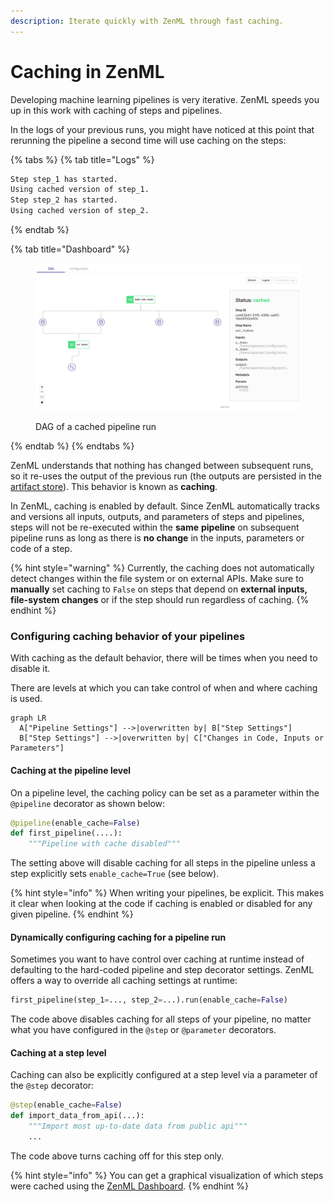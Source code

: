 ```yaml
---
description: Iterate quickly with ZenML through fast caching.
---
```


# Caching in ZenML

Developing machine learning pipelines is very iterative. ZenML speeds you up in this work with caching of steps and pipelines.

In the logs of your previous runs, you might have noticed at this point that rerunning the pipeline a second time will use caching on the steps:

{% tabs %}
{% tab title="Logs" %}
```bash
Step step_1 has started.
Using cached version of step_1.
Step step_2 has started.
Using cached version of step_2.
```
{% endtab %}

{% tab title="Dashboard" %}
<figure><img src="../../.gitbook/assets/cached_run_dashboard.png" alt=""><figcaption><p>DAG of a cached pipeline run</p></figcaption></figure>
{% endtab %}
{% endtabs %}

ZenML understands that nothing has changed between subsequent runs, so it re-uses the output of the previous run (the outputs are persisted in the [artifact store](broken-reference/)). This behavior is known as **caching**.

In ZenML, caching is enabled by default. Since ZenML automatically tracks and versions all inputs, outputs, and parameters of steps and pipelines, steps will not be re-executed within the **same** **pipeline** on subsequent pipeline runs as long as there is **no change** in the inputs, parameters or code of a step.

{% hint style="warning" %}
Currently, the caching does not automatically detect changes within the file system or on external APIs. Make sure to **manually** set caching to `False` on steps that depend on **external inputs, file-system changes** or if the step should run regardless of caching.
{% endhint %}

### Configuring caching behavior of your pipelines

With caching as the default behavior, there will be times when you need to disable it.

There are levels at which you can take control of when and where caching is used.

```mermaid
graph LR
  A["Pipeline Settings"] -->|overwritten by| B["Step Settings"] 
  B["Step Settings"] -->|overwritten by| C["Changes in Code, Inputs or Parameters"] 
```

#### Caching at the pipeline level

On a pipeline level, the caching policy can be set as a parameter within the `@pipeline` decorator as shown below:

```python
@pipeline(enable_cache=False)
def first_pipeline(....):
    """Pipeline with cache disabled"""
```

The setting above will disable caching for all steps in the pipeline unless a step explicitly sets `enable_cache=True` (see below).

{% hint style="info" %}
When writing your pipelines, be explicit. This makes it clear when looking at the code if caching is enabled or disabled for any given pipeline.
{% endhint %}

#### Dynamically configuring caching for a pipeline run

Sometimes you want to have control over caching at runtime instead of defaulting to the hard-coded pipeline and step decorator settings. ZenML offers a way to override all caching settings at runtime:

```python
first_pipeline(step_1=..., step_2=...).run(enable_cache=False)
```

The code above disables caching for all steps of your pipeline, no matter what you have configured in the `@step` or `@parameter` decorators.

#### Caching at a step level

Caching can also be explicitly configured at a step level via a parameter of the `@step` decorator:

```python
@step(enable_cache=False)
def import_data_from_api(...):
    """Import most up-to-date data from public api"""
    ...
```

The code above turns caching off for this step only.&#x20;

{% hint style="info" %}
You can get a graphical visualization of which steps were cached using the [ZenML Dashboard](broken-reference/).
{% endhint %}
